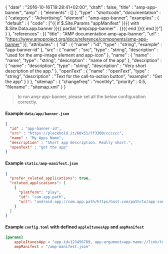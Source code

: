 {
    "date" : "2016-10-16T19:28:41+02:00",
    "draft" : false,
    "title" : "amp-app-banner",
    "amp" : {
        "elements" : []
    },
    "type" : "shortcode",
    "documentation" : {
        "category" : "Advertising",
        "element" : "amp-app-banner",
        "examples" : {
            "default" : {
                "code" : ["{{ if $.Site.Params \"appManifest\" }}{{ with $.Site.Data.app.banner }}{{ partial \"amp/app-banner\" . }}{{ end }}{{ end }}"]
            }
        },
        "references" : [{
            "title" : "AMP documentation amp-app-banner",
            "url" : "https://www.ampproject.org/docs/reference/components/amp-app-banner"
        }],
        "attributes" : {
            "id" : {
               "name" : "id",
               "type" : "string",
               "example" : "app-banner-id"
            },
            "src" : {
               "name" : "src",
               "type" : "string",
               "description" : "used for the amp-image element and app-icon"
            },
             "name" : {
                "name" : "name",
                "type" : "string",
                "description" : "name of the app"
             },
              "description" : {
                 "name" : "description",
                 "type" : "string",
                 "description" : "Very short description of the app."
              },
              "openText" : {
                   "name" : "openText",
                   "type" : "string",
                   "description" : "Text for the call-to-action button",
                   "example" : "Get the app"
              }
        }
    },
    "sitemap" : {
      "changefreq" : "monthly",
      "priority" : 0.5,
      "filename" : "sitemap.xml"
    }
}

> to run amp-app-banner, please set all the below configuration correctly.

#### Example `data/app/banner.json`

```json
{
  "id" : "app-banner-id",
  "src" : "https://placehold.it/60x51/ff3300/cccccc",
  "name" : "My Apps Name",
  "description" : "Short app description. Really short.",
  "openText" : "get the app"
}
```

#### Example `static/amp-manifest.json`

```json
{
  "prefer_related_applications": true,
  "related_applications": [
    {
      "platform": "play",
      "id": "com.app.path",
      "url": "android-app://com.app.path/https/host.com/path/to/app-content"
    }
  ]
}
```

#### Example `config.toml` with defined `appleItunesApp` and `ampManifest`

```toml
[params]
    appleItunesApp = "app-id=123456789, app-argument=app-name://link/to/app-content"
    ampManifest = "/amp-manifest.json"
```
